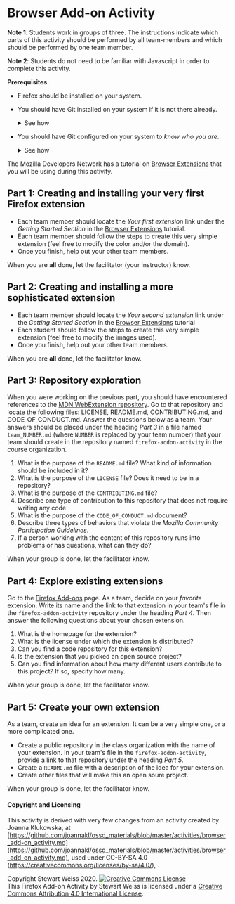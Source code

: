 # Browser Add-on Activity

__Note 1__: Students work in groups of three. The instructions indicate which parts of this activity should be performed
by all team-members and which should be performed by one team member.

__Note 2__: Students do not need to be familiar with Javascript in order to complete this activity.


__Prerequisites__:
- Firefox should be installed on your system.
- You should have Git installed on your system if it is not there already. <br>
  <details markdown="1">
  <summary markdown="1">See how </summary>
  <p markdown="1">

  For download and install instructions and for a list of available graphical interfaces
  see the [git-scm.com](https://git-scm.com/downloads) site.

  </p>
  </details>
- You should have Git configured on your system to _know who you are_.
  <details><summary>See how </summary>
  <p>
  Run the following commands from the command line:<br>

  ```
  git config --global user.email "YOUR_EMAIL"
  git config --global user.name "YOUR NAME"
  ```
  (The email should be the same email you used to register your GitHub account. Your name should be your name or nickname      - just make sure that it is proper and recognizable since it will be associated with all of your commits.  It can be your GitHub username. ) <br>
  For example, <br>

  ```
  git config --global user.email "joannakl@cs.nyu.edu"
  git config --global user.name "JoannaKl"
  ```
  </p></details>


The Mozilla Developers Network has
a tutorial on [Browser Extensions](https://developer.mozilla.org/en-US/docs/Mozilla/Add-ons/WebExtensions) that
you will be using during this activity.

## Part 1: Creating and installing your very first Firefox extension

- Each team member should  locate the _Your first extension_ link under the _Getting Started Section_ in the
[Browser Extensions](https://developer.mozilla.org/en-US/docs/Mozilla/Add-ons/WebExtensions) tutorial.
- Each team member should follow the steps to create this very simple extension
(feel free to modify the color and/or the domain).
- Once you finish, help out your other team members.

When you are __all__ done, let the facilitator (your instructor) know.

## Part 2: Creating and installing a more sophisticated extension

- Each team member should  locate the _Your second extension_ link under the _Getting Started Section_ in the
[Browser Extensions](https://developer.mozilla.org/en-US/docs/Mozilla/Add-ons/WebExtensions) tutorial
- Each student should follow the steps to create this very simple extension (feel free to modify the images used).
- Once you finish, help out your other team members.

When you are __all__ done, let the facilitator  know.

## Part 3: Repository exploration

When you were working on the previous part, you should have encountered references to the
[MDN WebExtension repository](https://github.com/mdn/webextensions-examples).
Go to that repository and locate the following files: LICENSE, README.md, CONTRIBUTING.md, and CODE_OF_CONDUCT.md.
Answer the questions below as a team. Your answers should be placed under the heading
_Part 3_ in a file named
`team_NUMBER.md` (where `NUMBER` is replaced by your team number) that your team should create in the repository named `firefox-addon-activity` in the
course organization.

1. What is the purpose of the `README.md` file? What kind of information should be included in it?
2. What is the purpose of the `LICENSE` file? Does it need to be in a repository?
3. What is the purpose of the `CONTRIBUTING.md` file?
4. Describe one type of contribution to this repository that does not require writing any code.
5. What is the purpose of the `CODE_OF_CONDUCT.md` document?
6. Describe three types of behaviors that violate the _Mozilla Community Participation Guidelines_.
7. If a person working with the content of this repository runs into problems or has questions, what can they do?

When your group is done, let the facilitator know.

## Part 4: Explore existing extensions

Go to the [Firefox Add-ons](https://addons.mozilla.org/en-US/firefox/) page. As a team, decide on your _favorite_
extension. Write its name and the link to that extension in your team's file in the `firefox-addon-activity` repository
under the heading _Part 4_. Then answer the following questions about your chosen extension.

1. What is the homepage for the extension?
2. What is the license under which the extension is distributed?
3. Can you find a code repository for this extension?
4. Is the extension that you picked an open source project?
5. Can you find information about how many different users contribute to this project? If so, specify how many.

When your group is done, let the facilitator know.

## Part 5: Create your own extension

As a team, create an idea for an extension. It can be a very simple one, or a more complicated one.

- Create a public repository in the class organization with the name of your extension.
In your team's file in the `firefox-addon-activity`, provide a link to that repository under the heading _Part 5_.
- Create a `README.md` file with a description of the idea for your extension.
- Create other files that will make this an open soure project.

When your group is done, let the facilitator know.

#### Copyright and Licensing

This activity is derived with very few changes from an activity created by Joanna Klukowska, at
[https://github.com/joannakl/ossd_materials/blob/master/activities/browser_add-on_activity.md](https://github.com/joannakl/ossd_materials/blob/master/activities/browser_add-on_activity.md),
 used under CC-BY-SA 4.0 (https://creativecommons.org/licenses/by-sa/4.0/), .

Copyright Stewart Weiss 2020. <a rel="license" href="http://creativecommons.org/licenses/by/4.0/"><img alt="Creative Commons License" style="border-width:0" src="https://i.creativecommons.org/l/by/4.0/88x31.png" /></a><br /><span xmlns:dct="http://purl.org/dc/terms/" property="dct:title">This Firefox Add-on Activity</span> by <span xmlns:cc="http://creativecommons.org/ns#" property="cc:attributionName">Stewart Weiss</span> is licensed under a <a rel="license" href="http://creativecommons.org/licenses/by/4.0/">Creative Commons Attribution 4.0 International License</a>.
